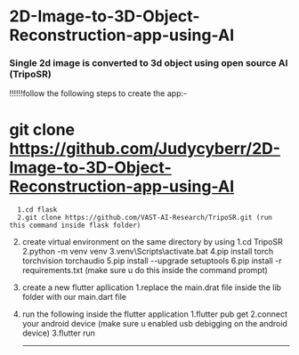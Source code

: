 # 2D-Image-to-3D-Object-Reconstruction-app-using-AI
### Single 2d image is converted to 3d object using open source AI (TripoSR)

!!!!!!follow the following steps to create the app:-

# git clone https://github.com/Judycyberr/2D-Image-to-3D-Object-Reconstruction-app-using-AI
      1.cd flask
      2.git clone https://github.com/VAST-AI-Research/TripoSR.git (run this command inside flask folder)
2) create virtual environment on the same directory by using
     1.cd TripoSR
     2.python -m venv venv
     3.venv\Scripts\activate.bat 
     4.pip install torch torchvision torchaudio
     5.pip install --upgrade setuptools
     6.pip install -r requirements.txt
   (make sure u do this inside the command prompt)
3) create a new flutter apllication 
     1.replace the main.drat file inside the lib folder with our main.dart file
7) run the following inside the flutter application
      1.flutter pub get
      2.connect your android device (make sure u enabled usb debigging on the android device)
      3.flutter run

   ***********************************************************************************************
